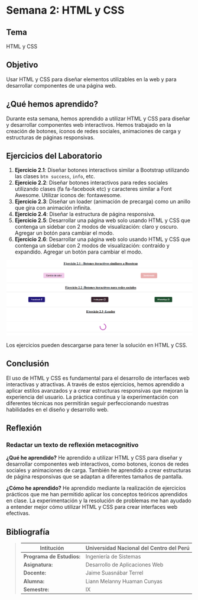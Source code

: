 # Semana 2: HTML y CSS

## Tema
HTML y CSS

## Objetivo
Usar HTML y CSS para diseñar elementos utilizables en la web y para desarrollar componentes de una página web.

## ¿Qué hemos aprendido?
Durante esta semana, hemos aprendido a utilizar HTML y CSS para diseñar y desarrollar componentes web interactivos. Hemos trabajado en la creación de botones, íconos de redes sociales, animaciones de carga y estructuras de páginas responsivas.

## Ejercicios del Laboratorio
1. **Ejercicio 2.1**: Diseñar botones interactivos similar a Bootstrap utilizando las clases `btn success`, `info`, etc.
2. **Ejercicio 2.2**: Diseñar botones interactivos para redes sociales utilizando clases (fa fa-facebook etc) y caracteres similar a Font Awesome. Utilizar iconos de: fontawesome.
3. **Ejercicio 2.3**: Diseñar un loader (animación de precarga) como un anillo que gira con animación infinita.
4. **Ejercicio 2.4**: Diseñar la estructura de página responsiva.
5. **Ejercicio 2.5**: Desarrollar una página web solo usando HTML y CSS que contenga un sidebar con 2 modos de visualización: claro y oscuro. Agregar un botón para cambiar el modo.
6. **Ejercicio 2.6**: Desarrollar una página web solo usando HTML y CSS que contenga un sidebar con 2 modos de visualización: contraído y expandido. Agregar un botón para cambiar el modo.

![image](assets/image.png)

Los ejercicios pueden descargarse para tener la solución en HTML y CSS.

## Conclusión
El uso de HTML y CSS es fundamental para el desarrollo de interfaces web interactivas y atractivas. A través de estos ejercicios, hemos aprendido a aplicar estilos avanzados y a crear estructuras responsivas que mejoran la experiencia del usuario. La práctica continua y la experimentación con diferentes técnicas nos permitirán seguir perfeccionando nuestras habilidades en el diseño y desarrollo web.

## Reflexión

### Redactar un texto de reflexión metacognitivo
**¿Qué he aprendido?**
He aprendido a utilizar HTML y CSS para diseñar y desarrollar componentes web interactivos, como botones, íconos de redes sociales y animaciones de carga. También he aprendido a crear estructuras de página responsivas que se adaptan a diferentes tamaños de pantalla.

**¿Cómo he aprendido?**
He aprendido mediante la realización de ejercicios prácticos que me han permitido aplicar los conceptos teóricos aprendidos en clase. La experimentación y la resolución de problemas me han ayudado a entender mejor cómo utilizar HTML y CSS para crear interfaces web efectivas.


## Bibliografía
>Intitución                 |Universidad Nacional del Centro del Perú   |
>-------------------------  | ------------------------------            |
>**Programa de Estudios:**  | Ingeniería de Sistemas                    |
>**Asignatura:**            | Desarrollo de Aplicaciones Web            |
>**Docente:**               | Jaime Suasnábar Terrel                    |
>**Alumna:**                | Liann Melanny Huaman Cunyas               |
>**Semestre:**              | IX                                        |
